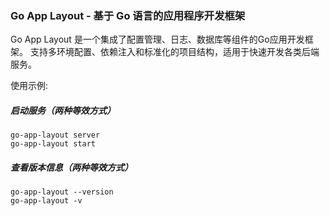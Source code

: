 ### Go App Layout - 基于 Go 语言的应用程序开发框架

Go App Layout 是一个集成了配置管理、日志、数据库等组件的Go应用开发框架。
支持多环境配置、依赖注入和标准化的项目结构，适用于快速开发各类后端服务。

使用示例:

##### 启动服务（两种等效方式）

```
go-app-layout server
go-app-layout start
```

##### 查看版本信息（两种等效方式）
```
go-app-layout --version
go-app-layout -v
```

